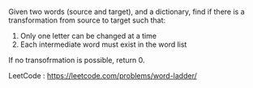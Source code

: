 Given two words (source and target), and a dictionary, find if there is a transformation
from source to target such that:

1. Only one letter can be changed at a time
2. Each intermediate word must exist in the word list

If no transofrmation is possible, return 0.

LeetCode : https://leetcode.com/problems/word-ladder/